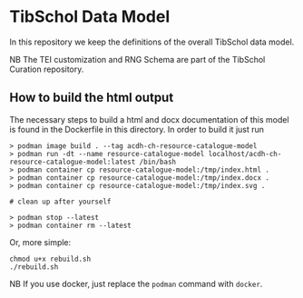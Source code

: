 # TibSchol Data Model

In this repository we keep the definitions of the overall TibSchol data model.

NB The TEI customization and RNG Schema are part of the TibSchol Curation repository.

## How to build the html output

The necessary steps to build a html and docx documentation of this model is found in the Dockerfile in this directory. In order to build it just run

```
> podman image build . --tag acdh-ch-resource-catalogue-model
> podman run -dt --name resource-catalogue-model localhost/acdh-ch-resource-catalogue-model:latest /bin/bash
> podman container cp resource-catalogue-model:/tmp/index.html .
> podman container cp resource-catalogue-model:/tmp/index.docx .
> podman container cp resource-catalogue-model:/tmp/index.svg .

# clean up after yourself

> podman stop --latest 
> podman container rm --latest 
```

Or, more simple:

```
chmod u+x rebuild.sh
./rebuild.sh
```

NB If you use docker, just replace the `podman` command with `docker`.


